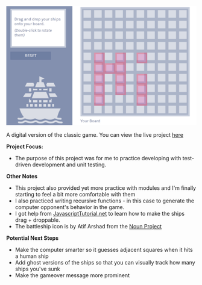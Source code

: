 <a href="https://xewar.github.io/battleship/">
<img src="https://github.com/xewar/projectThumbnails/blob/886a13e60bacd355e3d8b85fc9b9c0b804a624dd/Battleship.png" width="600"></a>


A digital version of the classic game. You can view the live project [here](https://xewar.github.io/battleship/)

**Project Focus:**

- The purpose of this project was for me to practice developing with test-driven development and unit testing.

**Other Notes**

- This project also provided yet more practice with modules and I'm finally starting to feel a bit more comfortable with them
- I also practiced writing recursive functions - in this case to generate the computer opponent's behavior in the game.
- I got help from [JavascriptTutorial.net](https://www.javascripttutorial.net/web-apis/javascript-drag-and-drop/) to learn how to make the ships drag + droppable.
- The battleship icon is by Atif Arshad from the [Noun Project](NounProject.com)

**Potential Next Steps**

- Make the computer smarter so it guesses adjacent squares when it hits a human ship
- Add ghost versions of the ships so that you can visually track how many ships you've sunk
- Make the gameover message more prominent
